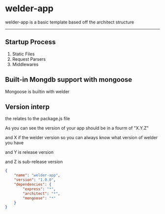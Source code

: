 welder-app
==========

welder-app is a basic template based off the architect structure

----

Startup Process
----

1.  Static Files
2.  Request Parsers
3.  Middlewares


Built-in Mongdb support with mongoose
----

Mongoose is builtin with welder


Version interp
----
the relates to the package.js file

As you can see the version of your app should be in a fourm of "X.Y.Z"

and X if the welder version so you can always know what version of welder you have

and Y is release version

and Z is sub-release version

```json
{
    "name": "welder-app",
    "version": "1.0.0",
    "dependencies": {
        "express": "*",
        "architect": "*",
        "mongoose": "*"
    }
}
```